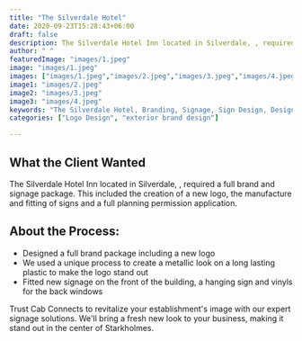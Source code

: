 ```yaml
---
title: "The Silverdale Hotel"
date: 2020-09-23T15:28:43+06:00
draft: false
description: The Silverdale Hotel Inn located in Silverdale, , required a full brand and signage package. This included the creation of a new logo, the manufacture and fitting of signs and a full planning permission application.
author: " "
featuredImage: "images/1.jpeg"
image: "images/1.jpeg"
images: ["images/1.jpeg","images/2.jpeg","images/3.jpeg","images/4.jpeg"]
image1: "images/2.jpeg"
image2: "images/3.jpeg"
image3: "images/4.jpeg"
keywords: "The Silverdale Hotel, Branding, Signage, Sign Design, Design, interior signage, exterior design"
categories: ["Logo Design", "exterior brand design"]

---
```

## What the Client Wanted
The Silverdale Hotel Inn located in Silverdale, , required a full brand and signage package. This included the creation of a new logo, the manufacture and fitting of signs and a full planning permission application.

## About the Process:
- Designed a full brand package including a new logo
- We used a unique process to create a metallic look on a long lasting plastic to make the logo stand out
- Fitted new signage on the front of the building, a hanging sign and vinyls for the back windows



Trust Cab Connects to revitalize your establishment's image with our expert signage solutions. We'll bring a fresh new look to your business, making it stand out in the center of Starkholmes.

